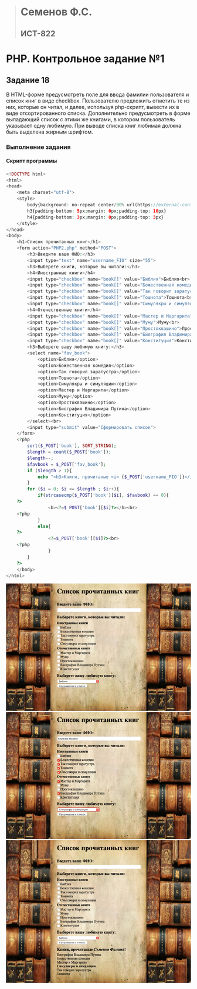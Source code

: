 > # Семенов Ф.С.
> ## ИСТ-822

# PHP. Контрольное задание №1
## Задание 18
В HTML-форме предусмотреть поле для ввода фамилии пользователя и список книг в виде checkbox. Пользователю предложить отметить те из них, которые он читал, и далее, используя php-скрипт, вывести их в виде отсортированного списка. Дополнительно предусмотреть в форме выпадающий список с этими же книгами, в котором пользователь указывает одну любимую. При выводе списка книг любимая должна быть выделена жирным шрифтом. 
### Выполнение задания
#### Скрипт программы
```PHP
<!DOCTYPE html>
<html>
<head>
    <meta charset="utf-8">
    <style>
        body{background: no-repeat center/90% url(https://external-content.duckduckgo.com/iu/?u=https%3A%2F%2Fwallpapercave.com%2Fwp%2Fwp2213285.jpg&f=1&nofb=1); margin-left: 290px}
        h3{padding-bottom: 5px;margin: 0px;padding-top: 10px}
        h4{padding-bottom: 3px;margin: 0px;padding-top: 3px}
    </style>
</head>
<body>
    <h1>Список прочитанных книг</h1>
    <form action="PHP2.php" method="POST">
        <h3>Введите ваше ФИО:</h3>
        <input type="text" name="username_FIO" size="55">
        <h3>Выберете книги, которые вы читали:</h3>
        <h4>Иностранные книги</h4>
        <input type="checkbox" name="book[]" value="Библия">Библия<br>
        <input type="checkbox" name="book[]" value="Божественная комедия">Божественная комедия<br>
        <input type="checkbox" name="book[]" value="Так говорил заратустра">Так говорил заратустра<br>
        <input type="checkbox" name="book[]" value="Тошнота">Тошнота<br>
        <input type="checkbox" name="book[]" value="Симулякры и симуляции">Симулякры и симуляции
        <h4>Отечественные книги</h4>
        <input type="checkbox" name="book[]" value="Мастер и Маргарита">Мастер и Маргарита<br>
        <input type="checkbox" name="book[]" value="Муму">Муму<br>
        <input type="checkbox" name="book[]" value="Простоквашино">Простоквашино<br>
        <input type="checkbox" name="book[]" value="Биография Владимира Путина">Биография Владимира Путина<br>
        <input type="checkbox" name="book[]" value="Конституция">Конституция
        <h3>Выберете вашу любимую книгу:</h3>
        <select name="fav_book">
            <option>Библия</option>
            <option>Божественная комедия</option>
            <option>Так говорил заратустра</option>
            <option>Тошнота</option>
            <option>Симулякры и симуляции</option>
            <option>Мастер и Маргарита</option>
            <option>Муму</option>
            <option>Простоквашино</option>
            <option>Биография Владимира Путина</option>
            <option>Конституция</option>
        </select><br>
        <input type="submit" value="Сформировать список">
    </form>
    <?php
        sort($_POST['book'], SORT_STRING);
        $length = count($_POST['book']);
        $length--;
        $favbook = $_POST['fav_book'];
        if ($length > 1){
            echo "<h3>Книги, прочитаные <i> {$_POST['username_FIO']}</i>!</h3>";
        }
        for ($i = 0; $i <= $length ; $i++){
            if(strcasecmp($_POST['book'][$i], $favbook) == 0){
    ?>
                <b><?=$_POST['book'][$i]?></b><br>
    <?php
            }
            else{
    ?>
                <?=$_POST['book'][$i]?><br>
    <?php
                }
        }
    ?>
    </body>
</html>
```
![image](/images/PHP_2_1.png)
![image](/images/PHP_2_2.png)
![image](/images/PHP_2_3.png)
